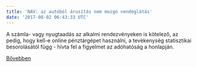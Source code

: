 ```yaml
---
title: 'NAV: az autóból árusítás nem mozgó vendéglátás'
date: '2017-08-02 06:43:33 UTC'
---
```


A számla- vagy nyugtaadás az alkalmi rendezvényeken is kötelező, az pedig, hogy kell-e online pénztárgépet használni, a tevékenység statisztikai besorolásától függ - hívta fel a figyelmet az adóhatóság a honlapján.


[Bővebben](http://ift.tt/2vmMNsv)
